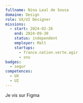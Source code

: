 ```yaml
---
fullname: Nina Leal de Sousa
domaine: Design
role: UX/UI Designer
missions:
  - start: 2024-02-26
    end: 2024-09-30
    status: independent
    employer: Malt
    startups:
      - france.nation.verte.agir
      - snu
badges:
  - segur
competences:
  - UX
  - UI
---
```

Je vis sur Figma